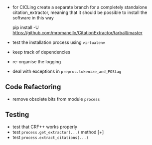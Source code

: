 * for CICLing create a separate branch for a completely standalone citation_extractor, meaning that it should be possible to install the software in this way

	pip install -U https://github.com/mromanello/CitationExtractor/tarball/master
	
* test the installation process using `virtualenv`
* keep track of dependencies
* re-organise the logging
* deal with exceptions in `preproc.tokenize_and_POStag`

## Code Refactoring

* remove obsolete bits from module `process`

## Testing

* test that CRF++ works properly
* test `process.get_extractor(...)` method [+]
* test `process.extract_citations(...)`
